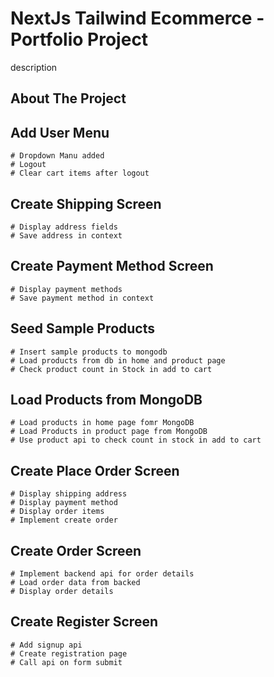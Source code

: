 # NextJs Tailwind Ecommerce - Portfolio Project

description

## About The Project

## Add User Menu
    # Dropdown Manu added
    # Logout
    # Clear cart items after logout

## Create Shipping Screen
    # Display address fields
    # Save address in context

## Create Payment Method Screen
    # Display payment methods
    # Save payment method in context

## Seed Sample Products
    # Insert sample products to mongodb
    # Load products from db in home and product page
    # Check product count in Stock in add to cart

## Load Products from MongoDB
    # Load products in home page fomr MongoDB
    # Load Products in product page from MongoDB
    # Use product api to check count in stock in add to cart

## Create Place Order Screen
    # Display shipping address
    # Display payment method
    # Display order items
    # Implement create order

## Create Order Screen
    # Implement backend api for order details
    # Load order data from backed
    # Display order details

## Create Register Screen
    # Add signup api
    # Create registration page
    # Call api on form submit